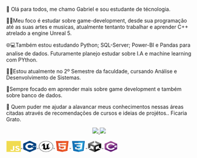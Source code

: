  👋 Olá para todos, me chamo Gabriel e sou estudante de técnologia.
 
 👾👾Meu foco é estudar sobre game-development, desde sua programação até as suas artes e musicas, atualmente tentanto trabalhar e aprender  C++ atrelado a engine Unreal 5.
 
 🌐💻Também estou estudando Python; SQL-Server; Power-BI e Pandas para analise de dados. Futuramente planejo estudar sobre I.A e machine learning com PYthon. 
 

🐱‍👤Estou atualmente no 2º Semestre da faculdade, cursando Análise e Desenvolvimento de Sistemas.

🤖Sempre focado em aprender mais sobre game development e também sobre banco de dados.

🤯 Quem puder me ajudar a alavancar meus conhecimentos nessas áreas citadas através de recomendações de cursos e ideias de projétos.. Ficaria Grato.



<div align="center">
  <a href="https://github.com/Gabrielzebub">
  <img height="180em" src="https://github-readme-stats.vercel.app/api?username=Gabrielzebub&show_icons=true&theme=omni&include_all_commits=true&count_private=true"/>
  <img height="180em" src="https://github-readme-stats.vercel.app/api/top-langs/?username=Gabrielzebub&layout=compact&langs_count=7&theme=omni"/>
</div>

<div style="display: inline_block"><br>
  <img align="center" alt="Gabs-Js" height="30" width="40" src="https://raw.githubusercontent.com/devicons/devicon/master/icons/javascript/javascript-plain.svg">
  <img align="center" alt="Gabs-C++" height="30" width="40" src="https://raw.githubusercontent.com/devicons/devicon/master/icons/cplusplus/cplusplus-plain.svg">
  <img align="center" alt="Gabs-unrealengine" height="30" width="40" src="https://raw.githubusercontent.com/devicons/devicon/master/icons/unrealengine/unrealengine-original.svg">
  <img align="center" alt="Gabs-HTML" height="30" width="40" src="https://raw.githubusercontent.com/devicons/devicon/master/icons/html5/html5-original.svg">
  <img align="center" alt="Gabs-CSS" height="30" width="40" src="https://raw.githubusercontent.com/devicons/devicon/master/icons/css3/css3-original.svg">
  <img align="center" alt="Gabs-unity" height="30" width="40" src="https://raw.githubusercontent.com/devicons/devicon/master/icons/unity/unity-original.svg">
  <img align="center" alt="Gabs-Csharp" height="30" width="40" src="https://raw.githubusercontent.com/devicons/devicon/master/icons/csharp/csharp-original.svg">
</div>

##
